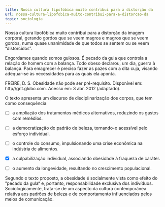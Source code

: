 ```yaml
---
title: Nossa cultura lipofóbica muito contribui para a distorção da
url: nossa-cultura-lipofobica-muito-contribui-para-a-distorcao-da
topic: sociologia
---
```



Nossa cultura lipofóbica muito contribui para a distorção da imagem corporal, gerando gordos que se veem magros e magros que se veem gordos, numa quase unanimidade de que todos se sentem ou se veem “distorcidos”.

Engordamos quando somos gulosos. É pecado da gula que controla a relação do homem com a balança. Todo obeso declarou, um dia, guerra à balança. Para emagrecer é preciso fazer as pazes com a dita cuja, visando adequar-se às necessidades para as quais ela aponta.

FREIRE, D. S. Obesidade não pode ser pré-requisito. Disponível em: http//gnt.globo.com. Acesso em: 3 abr. 2012 (adaptado).

O texto apresenta um discurso de disciplinarização dos corpos, que tem como consequência



- [ ] a ampliação dos tratamentos médicos alternativos, reduzindo os gastos com remédios.
- [ ] a democratização do padrão de beleza, tornando-o acessível pelo esforço individual.
- [ ] o controle do consumo, impulsionando uma crise econômica na indústria de alimentos.
- [x] a culpabilização individual, associando obesidade à fraqueza de caráter.
- [ ] o aumento da longevidade, resultando no crescimento populacional.


Segundo o texto proposto, a obesidade é socialmente vista como efeito do ”pecado da gula“ e, portanto, responsabilidade exclusiva dos indivíduos. Sociologicamente, trata-se de um aspecto da cultura contemporânea relativa aos padrões de beleza e de comportamento influenciados pelos meios de comunicação.
